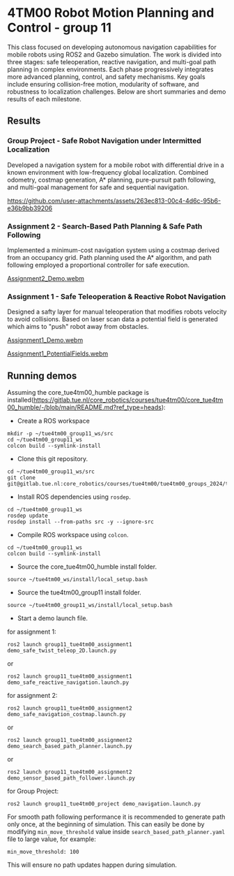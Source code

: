 # 4TM00 Robot Motion Planning and Control - group 11
This class focused on developing autonomous navigation capabilities for mobile robots using ROS2 and Gazebo simulation. The work is divided into three stages: safe teleoperation, reactive navigation, and multi-goal path planning in complex environments. Each phase progressively integrates more advanced planning, control, and safety mechanisms. Key goals include ensuring collision-free motion, modularity of software, and robustness to localization challenges. Below are short summaries and demo results of each milestone.

## Results
### Group Project - Safe Robot Navigation under Intermitted Localization
Developed a navigation system for a mobile robot with differential drive in a known environment with low-frequency global localization. Combined odometry, costmap generation, A* planning, pure-pursuit path following, and multi-goal management for safe and sequential navigation.

https://github.com/user-attachments/assets/263ec813-00c4-4d6c-95b6-e36b9bb39206

### Assignment 2 - Search-Based Path Planning & Safe Path Following
Implemented a minimum-cost navigation system using a costmap derived from an occupancy grid. Path planning used the A* algorithm, and path following employed a proportional controller for safe execution.

[Assignment2_Demo.webm](https://github.com/user-attachments/assets/a2dc088c-021b-4586-ab38-c91baaae933a)

### Assignment 1 - Safe Teleoperation & Reactive Robot Navigation
Designed a safty layer for manual teleoperation that modifies robots velocity to avoid collisions. Based on laser scan data a potential field is generated which aims to "push" robot away from obstacles.

[Assignment1_Demo.webm](https://github.com/user-attachments/assets/6310e29d-a6df-4c65-96f4-7ce2e25eccfd)

[Assignment1_PotentialFields.webm](https://github.com/user-attachments/assets/58afd71c-8f55-4e8c-8ac0-ee65bc1a4868)


## Running demos
Assuming the core_tue4tm00_humble package is installed(https://gitlab.tue.nl/core_robotics/courses/tue4tm00/core_tue4tm00_humble/-/blob/main/README.md?ref_type=heads):
- Create a ROS workspace
```
mkdir -p ~/tue4tm00_group11_ws/src
cd ~/tue4tm00_group11_ws
colcon build --symlink-install
```

- Clone this git repository. 
```
cd ~/tue4tm00_group11_ws/src
git clone git@gitlab.tue.nl:core_robotics/courses/tue4tm00/tue4tm00_groups_2024/tue4tm00_group11.git
```
- Install ROS dependencies using `rosdep`.
```
cd ~/tue4tm00_group11_ws
rosdep update
rosdep install --from-paths src -y --ignore-src
```

- Compile ROS workspace using `colcon`.
```
cd ~/tue4tm00_group11_ws
colcon build --symlink-install
```

- Source the core_tue4tm00_humble install folder.
```
source ~/tue4tm00_ws/install/local_setup.bash
```

- Source the tue4tm00_group11 install folder.
```
source ~/tue4tm00_group11_ws/install/local_setup.bash
```

- Start a demo launch file.

for assignment 1:
```
ros2 launch group11_tue4tm00_assignment1 demo_safe_twist_teleop_2D.launch.py
```
or
```
ros2 launch group11_tue4tm00_assignment1 demo_safe_reactive_navigation.launch.py
```

for assignment 2:
```
ros2 launch group11_tue4tm00_assignment2 demo_safe_navigation_costmap.launch.py
```
or
```
ros2 launch group11_tue4tm00_assignment2 demo_search_based_path_planner.launch.py
```
or
```
ros2 launch group11_tue4tm00_assignment2 demo_sensor_based_path_follower.launch.py
```

for Group Project:
```
ros2 launch group11_tue4tm00_project demo_navigation.launch.py
```

For smooth path following performance it is recommended to generate path only once, at the beginning of simulation. This can easily be done by modifying `min_move_threshold` value inside `search_based_path_planner.yaml` file to large value, for example: 
```
min_move_threshold: 100
```
This will ensure no path updates happen during simulation.
